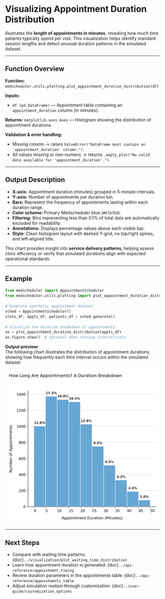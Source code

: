 # Visualizing Appointment Duration Distribution

Illustrates the **length of appointments in minutes**, revealing how much time patients typically spend per visit. This visualization helps identify standard session lengths and detect unusual duration patterns in the simulated dataset.

---

## Function Overview
**Function:** `medscheduler.utils.plotting.plot_appointment_duration_distribution(df)`

**Inputs:**
- `df (pd.DataFrame)` — Appointment table containing an `appointment_duration` column (in minutes).

**Returns:** `matplotlib.axes.Axes` — Histogram showing the distribution of appointment durations.

**Validation & error handling:**
- Missing column → raises `ValueError("DataFrame must contain an 'appointment_duration' column.")`.
- All values missing or non-numeric → returns `_empty_plot("No valid data available for 'appointment_duration'.")`.

---

## Output Description
- **X-axis:** Appointment duration (minutes) grouped in 5-minute intervals.
- **Y-axis:** Number of appointments per duration bin.
- **Bars:** Represent the frequency of appointments lasting within each duration range.
- **Color scheme:** Primary Medscheduler blue (`#67A7D4`).
- **Filtering:** Bins representing less than 0.1% of total data are automatically excluded for readability.
- **Annotations:** Displays percentage values above each visible bar.
- **Style:** Clean histogram layout with dashed Y-grid, no top/right spines, and left-aligned title.

This chart provides insight into **service delivery patterns**, helping assess clinic efficiency or verify that simulated durations align with expected operational standards.

---

## Example
```python
from medscheduler import AppointmentScheduler
from medscheduler.utils.plotting import plot_appointment_duration_distribution

# Generate synthetic appointment dataset
sched = AppointmentScheduler()
slots_df, appts_df, patients_df = sched.generate()

# Visualize the duration breakdown of appointments
ax = plot_appointment_duration_distribution(appts_df)
ax.figure.show()  # optional when running interactively
```

**Output preview:**  
The following chart illustrates the distribution of appointment durations, showing how frequently each time interval occurs within the simulated dataset.  

![Appointment Duration Distribution](../_static/visuals/plot_appointment_duration_distribution.png)

---

## Next Steps
- Compare with waiting time patterns: {doc}`../visualization/plot_waiting_time_distribution`
- Learn how appointment duration is generated: {doc}`../api-reference/appointment_timing`
- Review duration parameters in the appointments table: {doc}`../api-reference/appointments_table`
- Adjust simulation realism through customization: {doc}`../user-guide/customization_options`


